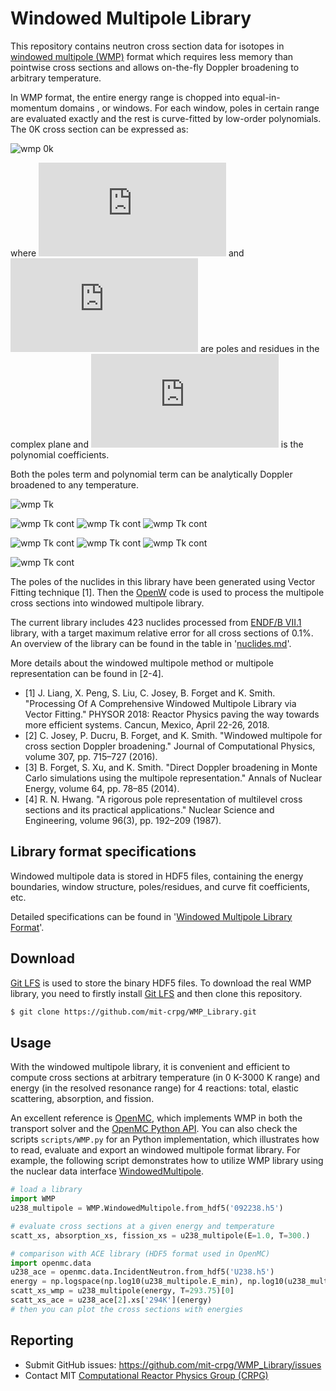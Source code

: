 # Windowed Multipole Library

This repository contains neutron cross section data for isotopes in
[windowed multipole (WMP)] format which requires less memory than pointwise
cross sections and allows on-the-fly Doppler broadening to arbitrary temperature.

In WMP format, the entire energy range is chopped into equal-in-momentum domains
, or windows. For each window, poles in certain range are evaluated exactly and
the rest is curve-fitted by low-order polynomials.
The 0K cross section can be expressed as:

![wmp 0k](https://latex.codecogs.com/gif.latex?\sigma(E,&space;T=0\text{K})&space;=&space;\frac{1}{E}&space;\Re\left[\sum_{j=w_1}^{w_2}&space;\frac{ir_j}{\sqrt{E}-p_j}\right]&space;&plus;&space;\sum_{n=0}^{N}&space;c_n&space;E^{\frac{n}{2}-1})

where ![wmp 0k](https://latex.codecogs.com/gif.latex?p_j) and
![wmp 0k](https://latex.codecogs.com/gif.latex?r_j) are poles and residues in the complex
plane and ![wmp 0k](https://latex.codecogs.com/gif.latex?c_n) is the polynomial coefficients.

Both the poles term and polynomial term can be analytically Doppler broadened to
any temperature.

![wmp Tk](https://latex.codecogs.com/gif.latex?\sigma(E,&space;T)&space;\approx&space;\frac{\sqrt{\pi}}{2&space;E&space;\sqrt{\xi}}&space;\sum_j&space;\text{Re}&space;\left[r_j&space;W_i(z)\right]&space;&plus;&space;\sum_{n=0}^{N}c_n\mathcal{D}_n)

![wmp Tk cont](https://latex.codecogs.com/gif.latex?W_i(z)&space;=&space;\frac{i}{\pi}&space;\int_{-\infty}^\infty&space;dt&space;\frac{e^{-t^2}}{z&space;-&space;t},)
![wmp Tk cont](https://latex.codecogs.com/gif.latex?z&space;=&space;\frac{\sqrt{E}&space;-&space;p_j}{2&space;\sqrt{\xi}},)
![wmp Tk cont](https://latex.codecogs.com/gif.latex?\xi&space;=&space;\frac{k_B&space;T}{4&space;A})

![wmp Tk cont](https://latex.codecogs.com/gif.latex?\mathcal{D}_0&space;=&space;\frac{1}{E}erf(\sqrt{\alpha&space;E}),)
![wmp Tk cont](https://latex.codecogs.com/gif.latex?\mathcal{D}_1&space;=&space;\frac{1}{\sqrt{E}},)
![wmp Tk cont](https://latex.codecogs.com/gif.latex?\mathcal{D}_2=&space;\left[\frac{1}{\sqrt{2\alpha}}&space;&plus;&space;E&space;\right]\mathcal{D}_0&space;&plus;&space;\frac{e^{-\alpha&space;E}}{\sqrt{\alpha&space;\pi&space;E}})

![wmp Tk cont](https://latex.codecogs.com/gif.latex?\mathcal{D}_{n&plus;2}=\left[\frac{2n&plus;1}{2\alpha}&space;&plus;&space;E&space;\right]\mathcal{D}_n&space;-&space;\frac{n(n-1)}{4\alpha^2}\mathcal{D}_{n-2},&space;n>0)

The poles of the nuclides in this library have been generated using Vector
Fitting technique [1].
Then the [OpenW] code is used to process the multipole cross sections into
windowed multipole library.

The current library includes 423 nuclides processed from [ENDF/B VII.1] library,
with a target maximum relative error for all cross sections of 0.1%.
An overview of the library can be found in the table in
'[nuclides.md](./nuclides.md)'.

More details about the windowed multipole method or multipole representation can
be found in [2-4].

- [1] J. Liang, X. Peng, S. Liu, C. Josey, B. Forget and K. Smith. "Processing
  Of A Comprehensive Windowed Multipole Library via Vector Fitting." PHYSOR
  2018: Reactor Physics paving the way towards more efficient systems. Cancun,
  Mexico, April 22-26, 2018.
- [2] C. Josey, P. Ducru, B. Forget, and K. Smith. "Windowed multipole for cross
  section Doppler broadening." Journal of Computational Physics, volume 307,
  pp. 715–727 (2016).
- [3] B. Forget, S. Xu, and K. Smith. "Direct Doppler broadening in Monte Carlo
  simulations using the multipole representation." Annals of Nuclear Energy,
  volume 64, pp. 78–85 (2014).
- [4] R. N. Hwang. "A rigorous pole representation of multilevel cross sections
  and its practical applications." Nuclear Science and Engineering, volume
  96(3), pp. 192–209 (1987).

## Library format specifications

Windowed multipole data is stored in HDF5 files, containing the energy
boundaries, window structure, poles/residues, and curve fit coefficients, etc.

Detailed specifications can be found in
'[Windowed Multipole Library Format](./wmp_format.md)'.

## Download

[Git LFS] is used to store the binary HDF5 files.
To download the real WMP library, you need to firstly install [Git LFS] and then
clone this repository.

``` bash
$ git clone https://github.com/mit-crpg/WMP_Library.git
```

## Usage

With the windowed multipole library, it is convenient and efficient to compute
cross sections at arbitrary temperature (in 0 K-3000 K range) and energy
(in the resolved resonance range) for 4 reactions: total, elastic scattering,
absorption, and fission.

An excellent reference is [OpenMC], which implements WMP in both the transport
solver and the [OpenMC Python API]. You can also check the scripts `scripts/WMP.py`
for an Python implementation, which illustrates how to read, evaluate and export
an windowed multipole format library.
For example, the following script demonstrates how to utilize WMP library using
the nuclear data interface [WindowedMultipole].

``` python
# load a library
import WMP
u238_multipole = WMP.WindowedMultipole.from_hdf5('092238.h5')

# evaluate cross sections at a given energy and temperature
scatt_xs, absorption_xs, fission_xs = u238_multipole(E=1.0, T=300.)

# comparison with ACE library (HDF5 format used in OpenMC)
import openmc.data
u238_ace = openmc.data.IncidentNeutron.from_hdf5('U238.h5')
energy = np.logspace(np.log10(u238_multipole.E_min), np.log10(u238_multipole.E_max), 1E4)
scatt_xs_wmp = u238_multipole(energy, T=293.75)[0]
scatt_xs_ace = u238_ace[2].xs['294K'](energy)
# then you can plot the cross sections with energies
```

## Reporting

 - Submit GitHub issues: https://github.com/mit-crpg/WMP_Library/issues
 - Contact MIT [Computational Reactor Physics Group (CRPG)]

[windowed multipole (WMP)]: http://openmc.readthedocs.io/en/latest/methods/cross_sections.html#windowed-multipole-representation
[OpenMC]: https://github.com/mit-crpg/openmc
[OpenW]: https://github.com/mit-crpg/WHOPPER
[ENDF/B VII.1]: http://www.nndc.bnl.gov/endf/b7.1/
[Windowed Multipole Library Format]: http://openmc.readthedocs.io/en/latest/io_formats/data_wmp.html#io-data-wmp
[Git LFS]: https://git-lfs.github.com
[OpenMC Python API]: http://openmc.readthedocs.io/en/latest/pythonapi/index.html
[WindowedMultipole]: https://github.com/mit-crpg/WMP_Library/blob/master/scripts/WMP.py
[Computational Reactor Physics Group (CRPG)]: http://crpg.mit.edu/
